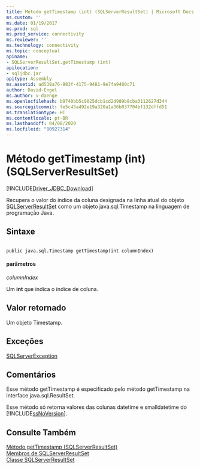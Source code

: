 ```yaml
---
title: Método getTimestamp (int) (SQLServerResultSet) | Microsoft Docs
ms.custom: ''
ms.date: 01/19/2017
ms.prod: sql
ms.prod_service: connectivity
ms.reviewer: ''
ms.technology: connectivity
ms.topic: conceptual
apiname:
- SQLServerResultSet.getTimestamp (int)
apilocation:
- sqljdbc.jar
apitype: Assembly
ms.assetid: ad538a76-983f-4175-9481-9e7fa9480c71
author: David-Engel
ms.author: v-daenge
ms.openlocfilehash: b9740bb5c9025dcb1cd2d989b8cba3112627d344
ms.sourcegitcommit: fe5c45a492e19a320a1a36b037704bf132dffd51
ms.translationtype: HT
ms.contentlocale: pt-BR
ms.lasthandoff: 04/08/2020
ms.locfileid: "80927314"
---
```

# <a name="gettimestamp-method-int-sqlserverresultset"></a>Método getTimestamp (int) (SQLServerResultSet)
[!INCLUDE[Driver_JDBC_Download](../../../includes/driver_jdbc_download.md)]

  Recupera o valor do índice da coluna designada na linha atual do objeto [SQLServerResultSet](../../../connect/jdbc/reference/sqlserverresultset-class.md) como um objeto java.sql.Timestamp na linguagem de programação Java.  
  
## <a name="syntax"></a>Sintaxe  
  
```  
  
public java.sql.Timestamp getTimestamp(int columnIndex)  
```  
  
#### <a name="parameters"></a>parâmetros  
 *columnIndex*  
  
 Um **int** que indica o índice de coluna.  
  
## <a name="return-value"></a>Valor retornado  
 Um objeto Timestamp.  
  
## <a name="exceptions"></a>Exceções  
 [SQLServerException](../../../connect/jdbc/reference/sqlserverexception-class.md)  
  
## <a name="remarks"></a>Comentários  
 Esse método getTimestamp é especificado pelo método getTimestamp na interface java.sql.ResultSet.  
  
 Esse método só retorna valores das colunas datetime e smalldatetime do [!INCLUDE[ssNoVersion](../../../includes/ssnoversion-md.md)].  
  
## <a name="see-also"></a>Consulte Também  
 [Método getTimestamp &#40;SQLServerResultSet&#41;](../../../connect/jdbc/reference/gettimestamp-method-sqlserverresultset.md)   
 [Membros de SQLServerResultSet](../../../connect/jdbc/reference/sqlserverresultset-members.md)   
 [Classe SQLServerResultSet](../../../connect/jdbc/reference/sqlserverresultset-class.md)  
  
  

